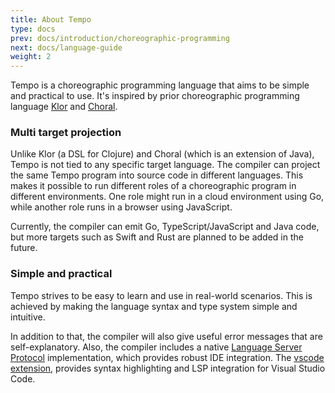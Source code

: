 ```yaml
---
title: About Tempo
type: docs
prev: docs/introduction/choreographic-programming
next: docs/language-guide
weight: 2
---
```


Tempo is a choreographic programming language that aims to be simple and practical to use.
It's inspired by prior choreographic programming language [Klor](https://github.com/lovrosdu/klor) and [Choral](https://www.choral-lang.org/).

### Multi target projection

Unlike Klor (a DSL for Clojure) and Choral (which is an extension of Java),
Tempo is not tied to any specific target language.
The compiler can project the same Tempo program into source code in different languages.
This makes it possible to run different roles of a choreographic program in different environments.
One role might run in a cloud environment using Go, while another role runs in a browser using JavaScript.

Currently, the compiler can emit Go, TypeScript/JavaScript and Java code, but more targets such as Swift and Rust are planned to be added in the future.

### Simple and practical

Tempo strives to be easy to learn and use in real-world scenarios.
This is achieved by making the language syntax and type system simple and intuitive.

In addition to that, the compiler will also give useful error messages that are self-explanatory.
Also, the compiler includes a native [Language Server Protocol](https://microsoft.github.io/language-server-protocol/) implementation, which provides robust IDE integration.
The [vscode extension](https://marketplace.visualstudio.com/items?itemName=tempo-lang.vscode-tempo), provides syntax highlighting and LSP integration for Visual Studio Code.
